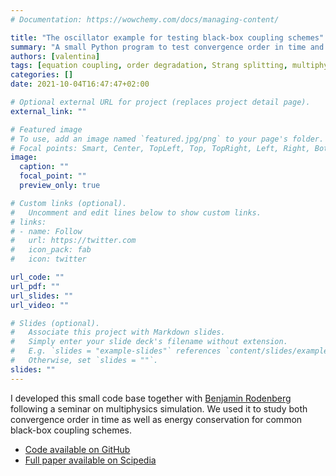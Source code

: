 ```yaml
---
# Documentation: https://wowchemy.com/docs/managing-content/

title: "The oscillator example for testing black-box coupling schemes"
summary: "A small Python program to test convergence order in time and energy conservation for a simple ODE system."
authors: [valentina]
tags: [equation coupling, order degradation, Strang splitting, multiphysics, waveform iterations, co-simulation, Python]
categories: []
date: 2021-10-04T16:47:47+02:00

# Optional external URL for project (replaces project detail page).
external_link: ""

# Featured image
# To use, add an image named `featured.jpg/png` to your page's folder.
# Focal points: Smart, Center, TopLeft, Top, TopRight, Left, Right, BottomLeft, Bottom, BottomRight.
image:
  caption: ""
  focal_point: ""
  preview_only: true

# Custom links (optional).
#   Uncomment and edit lines below to show custom links.
# links:
# - name: Follow
#   url: https://twitter.com
#   icon_pack: fab
#   icon: twitter

url_code: ""
url_pdf: ""
url_slides: ""
url_video: ""

# Slides (optional).
#   Associate this project with Markdown slides.
#   Simply enter your slide deck's filename without extension.
#   E.g. `slides = "example-slides"` references `content/slides/example-slides.md`.
#   Otherwise, set `slides = ""`.
slides: ""
---
```


I developed this small code base together with [Benjamin Rodenberg](https://www.cs.cit.tum.de/en/sccs/people/personen/benjamin-rueth/) following a seminar on multiphysics simulation.
We used it to study both convergence order in time as well as energy conservation for common black-box coupling schemes.

- [Code available on GitHub](https://github.com/valentinaschueller/oscillator-example)
- [Full paper available on Scipedia](https://www.scipedia.com/public/Rodenberg_2022a)

